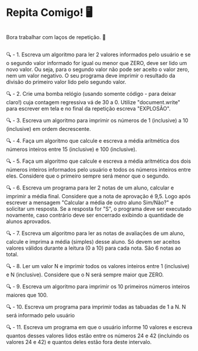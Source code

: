 # Repita Comigo! 🖥️

##

Bora trabalhar com laços de repetição. 👏

##

🔍 - 1. Escreva um algoritmo para ler 2 valores informados pelo usuário e se o segundo valor informado for igual ou menor que ZERO, deve ser lido um novo valor. Ou seja, para o segundo valor não pode ser aceito o valor zero, nem um valor negativo.  O seu programa deve imprimir o resultado da divisão do primeiro valor lido pelo segundo valor.

🔍 - 2. Crie uma bomba relógio (usando somente código - para deixar claro!) cuja contagem regressiva vá de 30 a 0. Utilize "document.write" para escrever em tela e no final da repetição escreva "EXPLOSÃO".

🔍 - 3. Escreva um algoritmo para imprimir os números de 1 (inclusive) a 10 (inclusive) em ordem decrescente.

🔍 - 4. Faça um algoritmo que calcule e escreva a média aritmética dos números inteiros entre 15 (inclusive) e 100 (inclusive).

🔍 - 5. Faça um algoritmo que calcule e escreva a média aritmética dos dois números inteiros informados pelo usuário e todos os números inteiros entre eles. Considere que o primeiro sempre será menor que o segundo.

🔍 - 6. Escreva um programa para ler 2 notas de um aluno, calcular e imprimir a média final. Considere que a nota de aprovação é 9,5. Logo após escrever a mensagem "Calcular a média de outro aluno Sim/Não?" e solicitar um resposta. Se a resposta for "S", o programa deve ser executado novamente, caso contrário deve ser encerrado exibindo a quantidade de alunos aprovados.

🔍 - 7. Escreva um algoritmo para ler as notas de avaliações de um aluno, calcule e imprima a média (simples) desse aluno. Só devem ser aceitos valores válidos durante a leitura (0 a 10) para cada nota. São 6 notas ao total.  

🔍 - 8. Ler um valor N e imprimir todos os valores inteiros entre 1 (inclusive) e N (inclusive). Considere que o N será sempre maior que ZERO.

🔍 - 9. Escreva um algoritmo para imprimir os 10 primeiros números inteiros maiores que 100.

🔍 - 10. Escreva um programa para imprimir todas as tabuadas de 1 a N. N será informado pelo usuário

🔍 - 11. Escreva um programa em que o usuário informe 10 valores e escreva quantos desses valores lidos estão entre os números 24 e 42 (incluindo os valores 24 e 42) e quantos deles estão fora deste intervalo.

##
